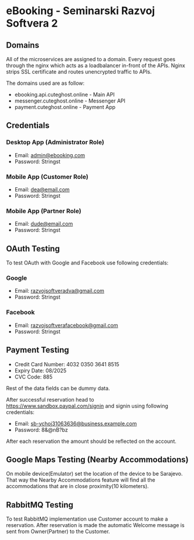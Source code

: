 # eBooking - Seminarski Razvoj Softvera 2

## Domains
All of the microservices are assigned to a domain. Every request goes through the nginx which acts as a loadbalancer in-front of the APIs. Nginx strips SSL certificate and routes unencrypted traffic to APIs.

The domains used are as follow:

- ebooking.api.cuteghost.online - Main API
- messenger.cuteghost.online - Messenger API
- payment.cuteghost.online - Payment App

## Credentials

### Desktop App (Administrator Role)
- Email: admin@ebooking.com
- Password: Stringst

### Mobile App (Customer Role)
- Email: dea@email.com
- Password: Stringst

### Mobile App (Partner Role)
- Email: dude@email.com
- Password: Stringst

## OAuth Testing

To test OAuth with Google and Facebook use following credentials:
### Google

- Email: razvojsoftveradva@gmail.com
- Password: Stringst  

### Facebook

- Email: razvojsoftverafacebook@gmail.com
- Password: Stringst

## Payment Testing
- Credit Card Number: 4032 0350 3641 8515
- Expiry Date: 08/2025
- CVC Code: 885

Rest of the data fields can be dummy data.

After successful reservation head to https://www.sandbox.paypal.com/signin and signin using following credentials:

- Email: sb-ychoj31063636@business.example.com
- Password: 8&@nB?bz

After each reservation the amount should be reflected on the account.

## Google Maps Testing (Nearby Accommodations)
On mobile device(Emulator) set the location of the device to be Sarajevo. That way the Nearby Accommodations feature will find all the accommodations that are in close proximity(10 kilometers).



## RabbitMQ Testing

To test RabbitMQ implementation use Customer account to make a reservation. After reservation is made the automatic Welcome message is sent from Owner(Partner) to the Customer.


